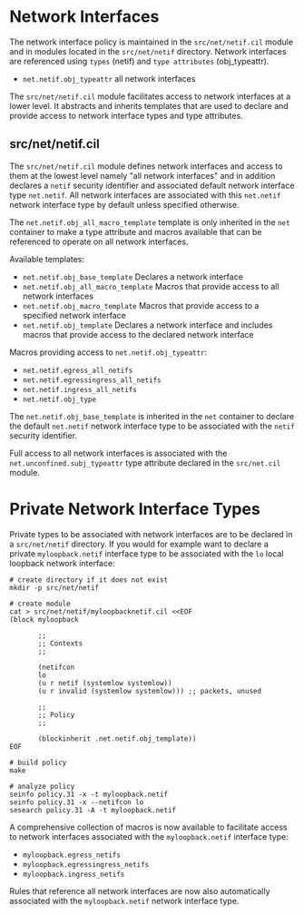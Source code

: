 # Network Interfaces

The network interface policy is maintained in the `src/net/netif.cil`
module and in modules located in the `src/net/netif` directory.
Network interfaces are referenced using `types` (netif) and
`type attributes` (obj_typeattr).

* `net.netif.obj_typeattr` all network interfaces

The `src/net/netif.cil` module facilitates access to network
interfaces at a lower level. It abstracts and inherits templates that
are used to declare and provide access to network interface types and
type attributes.

## src/net/netif.cil

The `src/net/netif.cil` module defines network interfaces and access
to them at the lowest level namely "all network interfaces" and in
addition declares a `netif` security identifier and associated
default network interface type `net.netif`. All network interfaces are
associated with this `net.netif` network interface type by default
unless specified otherwise.

The `net.netif.obj_all_macro_template` template is only inherited in
the `net` container to make a type attribute and macros available that
can be referenced to operate on all network interfaces.

Available templates:

* `net.netif.obj_base_template` Declares a network interface
* `net.netif.obj_all_macro_template` Macros that provide access to all
network interfaces
* `net.netif.obj_macro_template` Macros that provide access to
a specified network interface
* `net.netif.obj_template` Declares a network interface and includes
macros that provide access to the declared network interface

Macros providing access to `net.netif.obj_typeattr`:

* `net.netif.egress_all_netifs`
* `net.netif.egressingress_all_netifs`
* `net.netif.ingress_all_netifs`
* `net.netif.obj_type`

The `net.netif.obj_base_template` is inherited in the `net` container
to declare the default `net.netif` network interface type to be
associated with the `netif` security identifier.

Full access to all network interfaces is associated with the
`net.unconfined.subj_typeattr` type attribute declared in the
`src/net.cil` module.

# Private Network Interface Types

Private types to be associated with network interfaces are to be
declared in a `src/net/netif` directory. If you would for
example want to declare a private `myloopback.netif` interface type to
be associated with the `lo` local loopback network interface:

```
# create directory if it does not exist
mkdir -p src/net/netif

# create module
cat > src/net/netif/myloopbacknetif.cil <<EOF
(block myloopback

       ;;
       ;; Contexts
       ;;

       (netifcon
       lo
       (u r netif (systemlow systemlow))
       (u r invalid (systemlow systemlow))) ;; packets, unused

       ;;
       ;; Policy
       ;;

       (blockinherit .net.netif.obj_template))
EOF

# build policy
make

# analyze policy
seinfo policy.31 -x -t myloopback.netif
seinfo policy.31 -x --netifcon lo
sesearch policy.31 -A -t myloopback.netif
```
A comprehensive collection of macros is now available to facilitate
access to network interfaces associated with the `myloopback.netif`
interface type:

* `myloopback.egress_netifs`
* `myloopback.egressingress_netifs`
* `myloopback.ingress_netifs`

Rules that reference all network interfaces are now also automatically
associated with the `myloopback.netif` network interface type.

